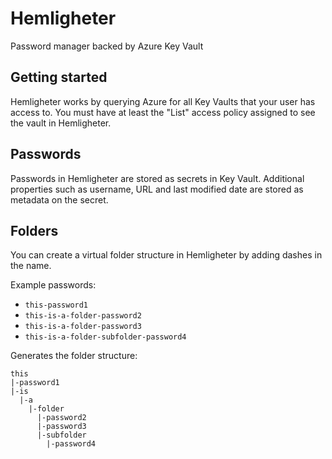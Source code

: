 # Hemligheter
Password manager backed by Azure Key Vault

## Getting started
Hemligheter works by querying Azure for all Key Vaults that your user has access to. You must have at least the "List" access policy assigned to see the vault in Hemligheter.

## Passwords
Passwords in Hemligheter are stored as secrets in Key Vault. Additional properties such as username, URL and last modified date are stored as metadata on the secret.

## Folders
You can create a virtual folder structure in Hemligheter by adding dashes in the name.

Example passwords:
* `this-password1`
* `this-is-a-folder-password2`
* `this-is-a-folder-password3`
* `this-is-a-folder-subfolder-password4`

Generates the folder structure:
```
this
|-password1
|-is
  |-a
    |-folder
      |-password2
      |-password3
      |-subfolder
        |-password4
```
